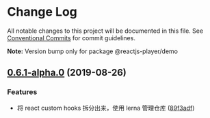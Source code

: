 # Change Log

All notable changes to this project will be documented in this file.
See [Conventional Commits](https://conventionalcommits.org) for commit guidelines.



**Note:** Version bump only for package @reactjs-player/demo





## [0.6.1-alpha.0](https://github.com/goblin-laboratory/react-player/compare/v0.5.5...v0.6.1-alpha.0) (2019-08-26)


### Features

* 将 react custom hooks 拆分出来，使用 lerna 管理仓库 ([89f3adf](https://github.com/goblin-laboratory/react-player/commit/89f3adf))
